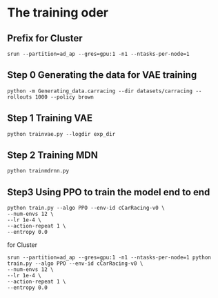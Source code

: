 # The training oder

## Prefix for Cluster
    srun --partition=ad_ap --gres=gpu:1 -n1 --ntasks-per-node=1

## Step 0 Generating the data for VAE training
    python -m Generating_data.carracing --dir datasets/carracing --rollouts 1000 --policy brown

## Step 1 Training VAE
    python trainvae.py --logdir exp_dir

## Step 2 Training MDN
    python trainmdrnn.py


## Step3 Using PPO to train the model end to end

    python train.py --algo PPO --env-id cCarRacing-v0 \
    --num-envs 12 \
    --lr 1e-4 \
    --action-repeat 1 \
    --entropy 0.0

for Cluster

    srun --partition=ad_ap --gres=gpu:1 -n1 --ntasks-per-node=1 python train.py --algo PPO --env-id cCarRacing-v0 \
    --num-envs 12 \
    --lr 1e-4 \
    --action-repeat 1 \
    --entropy 0.0